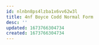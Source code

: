 ```yaml
---
id: nlnbn8ps4lzba1x6vv62w3l
title: 4nf Boyce Codd Normal Form
desc: ''
updated: 1673766304734
created: 1673766304734
---
```


